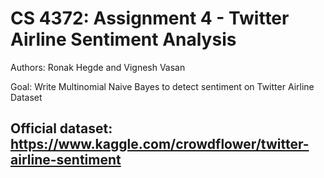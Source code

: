 # CS 4372: Assignment 4 - Twitter Airline Sentiment Analysis

Authors: Ronak Hegde and Vignesh Vasan

Goal: Write Multinomial Naive Bayes to detect sentiment on Twitter Airline Dataset

## Official dataset: https://www.kaggle.com/crowdflower/twitter-airline-sentiment

